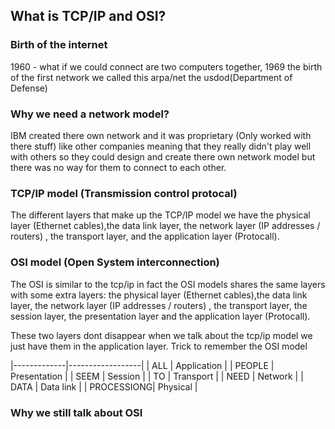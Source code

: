 ## What is TCP/IP and OSI?

### Birth of the internet
1960 - what if we could connect are two computers together, 1969 the birth of the first network we called this arpa/net the usdod(Department of Defense) 

### Why we need a network model?
IBM created there own network and it was proprietary (Only worked with there stuff) like other companies meaning that they really didn't play well with others so they could design and create there own network model but there was no way for them to connect to each other. 

### TCP/IP model (Transmission control protocal)
The different layers that make up the TCP/IP model we have the physical layer (Ethernet cables),the data link layer, the network layer (IP addresses / routers) , the transport layer, and the application layer (Protocall).


### OSI model (Open System interconnection)
The OSI is similar to the tcp/ip in fact the OSI models shares the same layers with some extra layers: the physical layer (Ethernet cables),the data link layer, the network layer (IP addresses / routers) , the transport layer, the session layer, the presentation layer and the application layer (Protocall).

These two layers dont disappear when we talk about the tcp/ip model we just have them in the application layer.
Trick to remember the OSI model

|-------------|------------------|
|  ALL        | Application      |
|  PEOPLE     | Presentation     |
|  SEEM       | Session          |
|  TO         | Transport        |
|  NEED       | Network          |
|  DATA       | Data link        |
|  PROCESSIONG| Physical         | 


### Why we still talk about OSI

